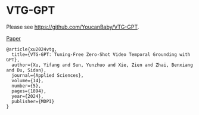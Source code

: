 # VTG-GPT

Please see https://github.com/YoucanBaby/VTG-GPT.

[Paper](https://www.mdpi.com/2076-3417/14/5/1894)

```
@article{xu2024vtg,
  title={VTG-GPT: Tuning-Free Zero-Shot Video Temporal Grounding with GPT},
  author={Xu, Yifang and Sun, Yunzhuo and Xie, Zien and Zhai, Benxiang and Du, Sidan},
  journal={Applied Sciences},
  volume={14},
  number={5},
  pages={1894},
  year={2024},
  publisher={MDPI}
}
```
